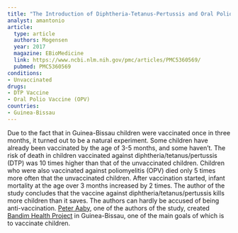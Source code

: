 ```yaml
---
title: "The Introduction of Diphtheria-Tetanus-Pertussis and Oral Polio Vaccine Among Young Infants in the Urban African Community: A Natural Experiment"
analyst: amantonio
article:
  type: article
  authors: Mogensen
  year: 2017
  magazine: EBioMedicine
  link: https://www.ncbi.nlm.nih.gov/pmc/articles/PMC5360569/
  pubmed: PMC5360569
conditions:
- Unvaccinated
drugs:
- DTP Vaccine
- Oral Polio Vaccine (OPV)
countries:
- Guinea-Bissau
---
```


Due to the fact that in Guinea-Bissau children were vaccinated once in three months, it turned out to be a natural experiment. Some children have already been vaccinated by the age of 3-5 months, and some haven’t.
The risk of death in children vaccinated against diphtheria/tetanus/pertussis (DTP) was 10 times higher than that of the unvaccinated children. Children who were also vaccinated against poliomyelitis (OPV) died only 5 times more often that the unvaccinated children.
After vaccination started, infant mortality at the age over 3 months increased by 2 times.
The author of the study concludes that the vaccine against diphtheria/tetanus/pertussis kills more children than it saves.
The authors can hardly be accused of being anti-vaccination. [Peter Aaby](https://en.wikipedia.org/wiki/Peter_Aaby), one of the authors of the study, created [Bandim Health Project](https://en.wikipedia.org/wiki/Bandim_Health_Project) in Guinea-Bissau, one of the main goals of which is to vaccinate children.
